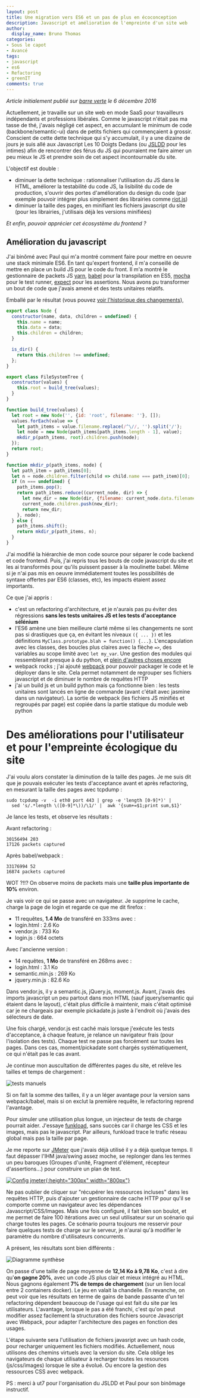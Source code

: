 ```yaml
---
layout: post
title: Une migration vers ES6 et un pas de plus en écoconception
description: Javascript et amélioration de l'empreinte d'un site web
author:
  display_name: Bruno Thomas
categories:
- Sous le capot
- Avancé
tags:
- javascript
- es6
- Refactoring
- greenIT
comments: true
---
```


*Article initialement publié sur [barre verte](https://www.barreverte.fr) le 6 décembre 2016*

Actuellement, je travaille sur un site web en mode SaaS pour travailleurs indépendants et professions libérales. Comme le javascript n'était pas ma tasse de thé, j'avais négligé cet aspect, en accumulant le minimum de code (backbone/semantic-ui) dans de petits fichiers qui commençaient à grossir. Conscient de cette dette technique qui s'y accumulait, il y a une dizaine de jours je suis allé aux Javascript Les 10 Doigts Dedans (ou [JSLDD](http://jsldd.org/) pour les intimes) afin de rencontrer des férus du JS qui pourraient me faire aimer un peu mieux le JS et prendre soin de cet aspect incontournable du site.

L'objectif est double :

- diminuer la dette technique : rationnaliser l'utilisation du JS dans le HTML, améliorer la testabilité du code JS, la lisibilité du code de production, s'ouvrir des portes d'amélioration du design du code (par exemple pouvoir intégrer plus simplement des librairies comme [riot.js](http://riotjs.com/))
- diminuer la taille des pages, en minifiant les fichiers javascript du site (pour les librairies, j'utilisais déjà les versions minifiées)

*Et enfin, pouvoir apprécier cet écosystème du frontend ?*

## Amélioration du javascript

J'ai binômé avec Paul qui m'a montré comment faire pour mettre en oeuvre une stack minimale ES6. En tant qu'expert frontend, il m'a conseillé de mettre en place un build JS pour le code du front. Il m'a montré le gestionnaire de packets JS [yarn](https://yarnpkg.com/), [babel](https://babeljs.io/) pour la transpilation en ES5, [mocha](http://mochajs.org/) pour le test runner, [expect](https://github.com/Automattic/expect.js) pour les assertions. Nous avons pu transformer un bout de code que j'avais amené et des tests unitaires relatifs.

Emballé par le résultat (vous pouvez [voir l'historique des changements](https://gist.github.com/bamthomas/f56bbfbebc17ce9311142dbec42adeb7/revisions)),

````javascript
export class Node {
  constructor(name, data, children = undefined) {
    this.name = name;
    this.data = data;
    this.children = children;
  }

  is_dir() {
    return this.children !== undefined;
  };
}

export class FileSystemTree {
  constructor(values) {
    this.root = build_tree(values);
  }
}

function build_tree(values) {
  let root = new Node('', {id: 'root', filename: ''}, []);
  values.forEach(value => {
    let path_items = value.filename.replace(/^\//, '').split('/');
    let node = new Node(path_items[path_items.length - 1], value);
    mkdir_p(path_items, root).children.push(node);
  });
  return root;
}

function mkdir_p(path_items, node) {
  let path_item = path_items[0];
  let n = node.children.filter(child => child.name === path_item)[0];
  if (n === undefined) {
    path_items.pop();
    return path_items.reduce((current_node, dir) => {
      let new_dir = new Node(dir, {filename: current_node.data.filename + '/' + dir}, []);
      current_node.children.push(new_dir);
      return new_dir;
    }, node);
  } else {
    path_items.shift();
    return mkdir_p(path_items, n);
  }
}
````

J'ai modifié la hiérarchie de mon code source pour séparer le code backend et code frontend. Puis, j'ai repris tous les bouts de code javascript du site et les ai transformés pour qu'ils puissent passer à la moulinette babel. Même si je n'ai pas mis en oeuvre immédiatement toutes les possibilités de syntaxe offertes par ES6 (classes, etc), les impacts étaient assez importants.

Ce que j'ai appris :

- c'est un refactoring d'architecture, et je n'aurais pas pu éviter des régressions **sans les tests unitaires JS et les tests d'acceptance sélénium**
- l'ES6 amène une bien meilleure clarté même si les changements ne sont pas si drastiques que ça, en évitant les niveaux `({ ... })` et les définitions  `MyClass.prototype.blah = function() {...}`. L'encapsulation avec les classes, des boucles plus claires avec la flèche `=>`, des variables au scope limité avec `let my_var`. Une gestion des modules qui ressemblerait presque à du python, et [plein d'autres choses encore](https://babeljs.io/docs/learn-es2015/)
- webpack rocks ; j'ai ajouté [webpack](https://webpack.js.org/) pour pouvoir packager le code et le déployer dans le site. Cela permet notamment de regrouper ses fichiers javascript et de diminuer le nombre de requêtes HTTP  
- j'ai un build js et un build python mais ça fonctionne bien : les tests unitaires sont lancés en ligne de commande (avant c'était avec jasmine dans un navigateur). La sortie de webpack (les fichiers JS minifiés et regroupés par page) est copiée dans la partie statique du module web python

# Des améliorations pour l'utilisateur et pour l'empreinte écologique du site

J'ai voulu alors constater la diminution de la taille des pages. Je me suis dit que je pouvais exécuter les tests d'acceptance avant et après refactoring, en mesurant la taille des pages avec tcpdump :

    sudo tcpdump -v  -i eth0 port 443 | grep -e 'length [0-9]*)' |  
      sed 's/.*length \([0-9]*\))/\1/' |  awk '{sum+=$1;print sum,$1}'

Je lance les tests, et observe les résultats :

Avant refactoring :

    30156494 203
    17126 packets captured

Après babel/webpack :

    33176994 52
    16874 packets captured

WOT ?!!? On observe moins de packets mais une **taille plus importante de 10%** environ.

Je vais voir ce qui se passe avec un navigateur. Je supprime le cache, charge la page de login et regarde ce que me dit firefox :

* 11 requêtes, **1.4 Mo** de transféré en 333ms avec :
* login.html : 2.6 Ko
* vendor.js : 733 Ko
* login.js : 664 octets

Avec l'ancienne version :

* 14 requêtes, **1 Mo** de transféré en 268ms avec :
* login.html : 3.1 Ko
* semantic.min.js : 269 Ko
* jquery.min.js : 82.6 Ko

Dans vendor.js, il y a semantic.js, jQuery.js, moment.js. Avant, j'avais des imports javascript un peu partout dans mon HTML (sauf jquery/semantic qui étaient dans le layout), c'était plus difficile à maintenir, mais c'était optimisé car je ne chargeais par exemple pickadate.js juste à l'endroit où j'avais des sélecteurs de date.

Une fois chargé, vendor.js est caché mais lorsque j'exécute les tests d'acceptance, à chaque feature, je relance un navigateur frais (pour l'isolation des tests). Chaque test ne passe pas forcément sur toutes les pages. Dans ces cas, moment/pickadate sont chargés systématiquement, ce qui n'était pas le cas avant.

Je continue mon auscultation de différentes pages du site, et relève les tailles et temps de chargement :

![tests manuels](/images/migration_es6/tests_manuels.png)

Si on fait la somme des tailles, il y a un léger avantage pour la version sans webpack/babel, mais si on exclut la première requête, le refactoring reprend l'avantage.

Pour simuler une utilisation plus longue, un injecteur de tests de charge pourrait aider. J'essaye [funkload](http://funkload.nuxeo.org/), sans succès car il charge les CSS et les images, mais pas le javascript. Par ailleurs, funkload trace le trafic réseau global mais pas la taille par page.

Je me reporte sur [JMeter](http://jmeter.apache.org/) que j'avais déjà utilisé il y a déjà quelque temps. Il faut dépasser l'IHM java/swing assez moche, se replonger dans les termes un peu baroques (Groupes d'unité, Fragment d'élément, récepteur d'assertions...) pour construire un plan de test.

[![Config jmeter](/images/migration_es6/jmeter_config.png){:height="300px" width="800px"}](/images/migration_es6/jmeter_config.png)

Ne pas oublier de cliquer sur "récupérer les ressources incluses" dans les requêtes HTTP, puis d'ajouter un gestionnaire de cache HTTP pour qu'il se comporte comme un navigateur avec les dépendances Javascript/CSS/Images. Mais une fois configuré, il fait bien son boulot, et me permet de faire 100 itérations avec un seul utilisateur sur un scénario qui charge toutes les pages. Ce scénario pourra toujours me resservir pour faire quelques tests de charge sur le serveur, je n'aurai qu'à modifier le paramètre du nombre d'utilisateurs concurrents.

A présent, les résultats sont bien différents :

![Diagramme synthèse](/images/migration_es6/diagramme_resultats_tests.png)

On passe d'une taille de page moyenne de **12,14 Ko à 9,78 Ko**, c'est à dire qu'**on gagne 20%**, avec un code JS plus clair et mieux intégré au HTML. Nous gagnons également **7% de temps de chargement** (sur un lien local entre 2 containers docker). Le jeu en valait la chandelle. En revanche, on peut voir que les résultats en terme de gains de bande passante d'un tel refactoring dépendent beaucoup de l'usage qui est fait du site par les utilisateurs. L'avantage, lorsque le pas a été franchi, c'est qu'on peut modifier assez facilement la structuration des fichiers source Javascript avec Webpack, pour adapter l'architecture des pages en fonction des usages.

L'étape suivante sera l'utilisation de fichiers javasript avec un hash code, pour recharger uniquement les fichiers modifiés. Actuellement, nous utilisons des chemins virtuels avec la version du site. Cela oblige les navigateurs de chaque utilisateur à recharger toutes les resources (js/css/images) lorsque le site a évolué. Ou encore la gestion des ressources CSS avec webpack.

PS : merci à ut7 pour l'organisation du JSLDD et Paul pour son binômage instructif.
